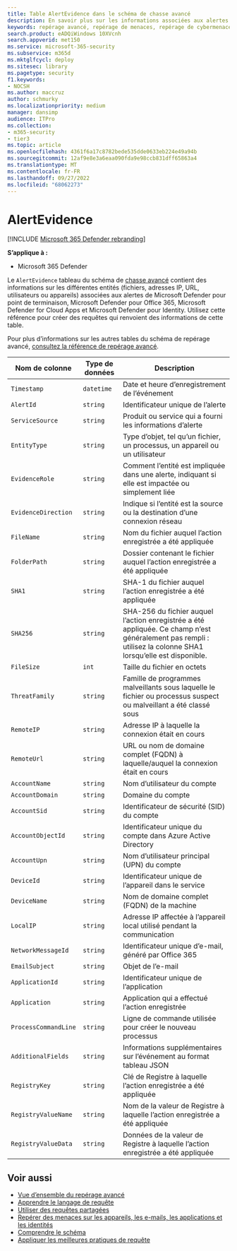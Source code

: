 ```yaml
---
title: Table AlertEvidence dans le schéma de chasse avancé
description: En savoir plus sur les informations associées aux alertes dans la table AlertEvidence du schéma de chasse avancé
keywords: repérage avancé, repérage de menaces, repérage de cybermenaces, Microsoft 365 Defender, microsoft 365, m365, recherche, requête, télémétrie, référence de schéma, kusto, table, colonne, type de données, description, AlertInfo, alerte, entités, preuve, fichier, adresse IP, appareil, machine, utilisateur, compte
search.product: eADQiWindows 10XVcnh
search.appverid: met150
ms.service: microsoft-365-security
ms.subservice: m365d
ms.mktglfcycl: deploy
ms.sitesec: library
ms.pagetype: security
f1.keywords:
- NOCSH
ms.author: maccruz
author: schmurky
ms.localizationpriority: medium
manager: dansimp
audience: ITPro
ms.collection:
- m365-security
- tier3
ms.topic: article
ms.openlocfilehash: 4361f6a17c8782bede535dde0633eb224e49a94b
ms.sourcegitcommit: 12af9e8e3a6eaa090fda9e98ccb831dff65863a4
ms.translationtype: MT
ms.contentlocale: fr-FR
ms.lasthandoff: 09/27/2022
ms.locfileid: "68062273"
---
```

# <a name="alertevidence"></a>AlertEvidence

[!INCLUDE [Microsoft 365 Defender rebranding](../includes/microsoft-defender.md)]


**S’applique à :**
- Microsoft 365 Defender

Le `AlertEvidence` tableau du schéma de [chasse avancé](advanced-hunting-overview.md) contient des informations sur les différentes entités (fichiers, adresses IP, URL, utilisateurs ou appareils) associées aux alertes de Microsoft Defender pour point de terminaison, Microsoft Defender pour Office 365, Microsoft Defender for Cloud Apps et Microsoft Defender pour Identity. Utilisez cette référence pour créer des requêtes qui renvoient des informations de cette table.

Pour plus d’informations sur les autres tables du schéma de repérage avancé, [consultez la référence de repérage avancé](advanced-hunting-schema-tables.md).

| Nom de colonne | Type de données | Description |
|-------------|-----------|-------------|
| `Timestamp` | `datetime` | Date et heure d’enregistrement de l’événement |
| `AlertId` | `string` | Identificateur unique de l’alerte |
| `ServiceSource` | `string` | Produit ou service qui a fourni les informations d’alerte |
| `EntityType` | `string` | Type d’objet, tel qu’un fichier, un processus, un appareil ou un utilisateur |
| `EvidenceRole` | `string` | Comment l’entité est impliquée dans une alerte, indiquant si elle est impactée ou simplement liée |
| `EvidenceDirection` | `string` | Indique si l’entité est la source ou la destination d’une connexion réseau |
| `FileName` | `string` | Nom du fichier auquel l’action enregistrée a été appliquée |
| `FolderPath` | `string` | Dossier contenant le fichier auquel l’action enregistrée a été appliquée |
| `SHA1` | `string` | SHA-1 du fichier auquel l’action enregistrée a été appliquée |
| `SHA256` | `string` | SHA-256 du fichier auquel l’action enregistrée a été appliquée. Ce champ n’est généralement pas rempli : utilisez la colonne SHA1 lorsqu’elle est disponible. |
| `FileSize` | `int` | Taille du fichier en octets |
| `ThreatFamily` | `string` | Famille de programmes malveillants sous laquelle le fichier ou processus suspect ou malveillant a été classé sous |
| `RemoteIP` | `string` | Adresse IP à laquelle la connexion était en cours |
| `RemoteUrl` | `string` | URL ou nom de domaine complet (FQDN) à laquelle/auquel la connexion était en cours |
| `AccountName` | `string` | Nom d’utilisateur du compte |
| `AccountDomain` | `string` | Domaine du compte |
| `AccountSid` | `string` | Identificateur de sécurité (SID) du compte |
| `AccountObjectId` | `string` | Identificateur unique du compte dans Azure Active Directory |
| `AccountUpn` | `string` | Nom d’utilisateur principal (UPN) du compte |
| `DeviceId` | `string` | Identificateur unique de l’appareil dans le service |
| `DeviceName` | `string` | Nom de domaine complet (FQDN) de la machine |
| `LocalIP` | `string` | Adresse IP affectée à l’appareil local utilisé pendant la communication |
| `NetworkMessageId` | `string` | Identificateur unique d’e-mail, généré par Office 365 |
| `EmailSubject` | `string` | Objet de l’e-mail |
| `ApplicationId` | `string` | Identificateur unique de l’application |
| `Application` | `string` | Application qui a effectué l’action enregistrée |
| `ProcessCommandLine` | `string` | Ligne de commande utilisée pour créer le nouveau processus |
| `AdditionalFields` | `string` | Informations supplémentaires sur l’événement au format tableau JSON |
| `RegistryKey` |`string` | Clé de Registre à laquelle l’action enregistrée a été appliquée |
| `RegistryValueName` |`string` | Nom de la valeur de Registre à laquelle l’action enregistrée a été appliquée |
| `RegistryValueData` |`string` | Données de la valeur de Registre à laquelle l’action enregistrée a été appliquée |

## <a name="related-topics"></a>Voir aussi
- [Vue d’ensemble du repérage avancé](advanced-hunting-overview.md)
- [Apprendre le langage de requête](advanced-hunting-query-language.md)
- [Utiliser des requêtes partagées](advanced-hunting-shared-queries.md)
- [Repérer des menaces sur les appareils, les e-mails, les applications et les identités](advanced-hunting-query-emails-devices.md)
- [Comprendre le schéma](advanced-hunting-schema-tables.md)
- [Appliquer les meilleures pratiques de requête](advanced-hunting-best-practices.md)
